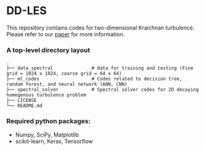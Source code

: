 # DD-LES
This repository contains codes for two-dimensional Kraichnan turbulence. Please refer to our  [paper](https://arxiv.org/abs/1910.07132) for more information.

### A top-level directory layout

    .
    ├── data_spectral              # data for training and testing (Fine grid = 1024 x 1024, coarse grid = 64 x 64)
    ├── ml_codes                   # Codes related to decision tree, random forest, and neural network (ANN, CNN) 
    ├── spectral_solver            # Spectral solver codes for 2D decaying homegenous turbulence problem
    ├── LICENSE
    └── README.md

### Required python packages:
- Numpy, SciPy, Matplotlib
- scikit-learn, Keras, Tensorflow 
